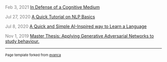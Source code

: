 


<span style="color: gray"> Feb 3, 2021 </span> 
[In Defense of a Cognitive Medium](https://towardsdatascience.com/in-defense-of-a-cognitive-medium-9d6f91336625)

<span style="color: gray"> Jul 27, 2020 </span> 
[A Quick Tutorial on NLP Basics](https://medium.com/swlh/a-quick-tutorial-on-nlp-basics-66082c242262)

<span style="color: gray"> Jul 8, 2020 </span> 
[A Quick and Simple AI-Inspired way to Learn a Language](https://medium.com/swlh/a-quick-and-simple-ai-inspired-way-to-learn-a-language-e762754b8a5a)

<span style="color: gray"> Nov 1, 2019 </span> 
[Master Thesis: Applying Generative Adversarial Networks to study behaviour.](/pdf/Thesis_final_Version.pdf)

---

<p style="font-size:11px">Page template forked from <a href="https://github.com/evanca/quick-portfolio">evanca</a></p>
<!-- Remove above link if you don't want to attibute -->
